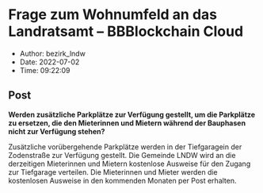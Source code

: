 # Frage zum Wohnumfeld an das Landratsamt &#8211; BBBlockchain Cloud

- Author: bezirk_lndw
- Date: 2022-07-02
- Time: 09:22:09

## Post


<p><strong>Werden zusätzliche Parkplätze zur Verfügung gestellt, um die Parkplätze zu ersetzen, die den Mieterinnen und Mietern während der Bauphasen nicht zur Verfügung stehen?</strong></p>



<p>Zusätzliche vorübergehende Parkplätze werden in der Tiefgaragein der Zodenstraße zur Verfügung gestellt. Die Gemeinde LNDW wird an die derzeitigen Mieterinnen und Mietern kostenlose Ausweise für den Zugang zur Tiefgarage verteilen. Die Mieterinnen und Mieter werden die kostenlosen Ausweise in den kommenden Monaten per Post erhalten.</p>
